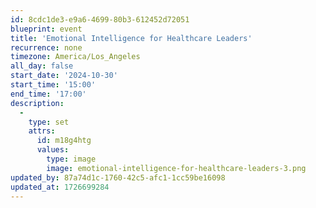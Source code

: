 ```yaml
---
id: 8cdc1de3-e9a6-4699-80b3-612452d72051
blueprint: event
title: 'Emotional Intelligence for Healthcare Leaders'
recurrence: none
timezone: America/Los_Angeles
all_day: false
start_date: '2024-10-30'
start_time: '15:00'
end_time: '17:00'
description:
  -
    type: set
    attrs:
      id: m18g4htg
      values:
        type: image
        image: emotional-intelligence-for-healthcare-leaders-3.png
updated_by: 87a74d1c-1760-42c5-afc1-1cc59be16098
updated_at: 1726699284
---
```


